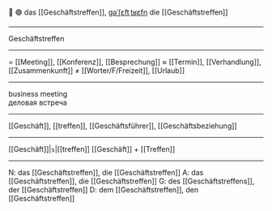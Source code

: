 🤝 🟢 das [[Geschäftstreffen]], [ɡəˈʃɛftˌtʁɛfn̩](https://youglish.com/pronounce/Geschäftstreffen/german)
die [[Geschäftstreffen]]

---
Geschäftstreffen

---
= [[Meeting]], [[Konferenz]], [[Besprechung]]
≈ [[Termin]], [[Verhandlung]], [[Zusammenkunft]]
≠ [[Worter/F/Freizeit]], [[Urlaub]]

---
business meeting  
деловая встреча

---
[[Geschäft]], [[treffen]], [[Geschäftsführer]], [[Geschäftsbeziehung]]

---
[[Geschäft]]|`s`|[[treffen]]
[[Geschäft]] + [[Treffen]]


---
N: das [[Geschäftstreffen]], die [[Geschäftstreffen]]
A: das [[Geschäftstreffen]], die [[Geschäftstreffen]]
G: des [[Geschäftstreffens]], der [[Geschäftstreffen]]
D: dem [[Geschäftstreffen]], den [[Geschäftstreffen]]
